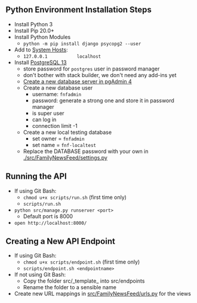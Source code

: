 ## Python Environment Installation Steps

-   Install Python 3
-   Install Pip 20.0+
-   Install Python Modules
    -   `python -m pip install django psycopg2 --user`
-   Add to [System Hosts](file:///C:/Windows/System32/drivers/etc/hosts):
    -   `127.0.0.1           localhost`
- Install [PostgreSQL 13](https://www.postgresqltutorial.com/install-postgresql/)
    -   store password for `postgres` user in password manager
    -   don't bother with stack builder, we don't need any add-ins yet
    -   [Create a new database server in pgAdmin 4](https://www.postgresqltutorial.com/connect-to-postgresql-database/)
    -   Create a new database user
        -   username: `fnfadmin`
        -   password: generate a strong one and store it in password manager
        -   is super user
        -   can log in
        -   connection limit -1
    -   Create a new local testing database
        -   set owner = `fnfadmin`
        -   set name = `fnf-localtest`
    -   Replace the DATABASE password with your own in [./src/FamilyNewsFeed/settings.py](./src/FamilyNewsFeed/settings.py)

## Running the API

-   If using Git Bash:
    -   `chmod u+x scripts/run.sh` (first time only)
    -   `scripts/run.sh`
-   `python src/manage.py runserver <port>`
    -   Default port is 8000
-   `open http://localhost:8000/`

## Creating a New API Endpoint

-   If using Git Bash:
    -   `chmod u+x scripts/endpoint.sh` (first time only)
    -   `scripts/endpoint.sh <endpointname>`
-   If not using Git Bash:
    -   Copy the folder src/\_template\_ into src/endpoints
    -   Rename the folder to a sensible name
-   Create new URL mappings in [src/FamilyNewsFeed/urls.py](./src/FamilyNewsFeed/urls.py) for the views
